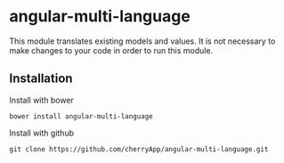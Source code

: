 # angular-multi-language
This module translates existing models and values.
It is not necessary to make changes to your code in order to run this module.
## Installation
Install with bower
```
bower install angular-multi-language
```
Install with github
```
git clone https://github.com/cherryApp/angular-multi-language.git
```



